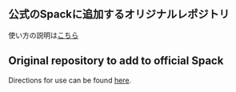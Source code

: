 ## 公式のSpackに追加するオリジナルレポジトリ
使い方の説明は[こちら](https://github.com/CCSEPBVR/CS-IS-PBVR/wiki/PackageManager_JP#Spackを使ったインストール(CS-PBVR))

## Original repository to add to official Spack
Directions for use can be found [here](https://github.com/CCSEPBVR/CS-IS-PBVR/wiki/PackageManager_EN#Installing_with_Spack_(CS-PBVR)).
